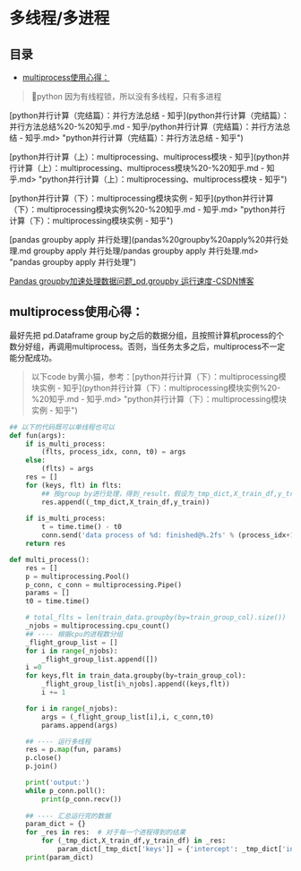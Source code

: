 # 多线程/多进程

## 目录

-   [multiprocess使用心得：](#multiprocess使用心得)

> 📌python 因为有线程锁，所以没有多线程，只有多进程

[python并行计算（完结篇）：并行方法总结 - 知乎](python并行计算（完结篇）：并行方法总结%20-%20知乎.md - 知乎/python并行计算（完结篇）：并行方法总结 - 知乎.md> "python并行计算（完结篇）：并行方法总结 - 知乎")

[python并行计算（上）：multiprocessing、multiprocess模块 - 知乎](python并行计算（上）：multiprocessing、multiprocess模块%20-%20知乎.md - 知乎.md> "python并行计算（上）：multiprocessing、multiprocess模块 - 知乎")

[python并行计算（下）：multiprocessing模块实例 - 知乎](python并行计算（下）：multiprocessing模块实例%20-%20知乎.md - 知乎.md> "python并行计算（下）：multiprocessing模块实例 - 知乎")

[pandas groupby apply 并行处理](pandas%20groupby%20apply%20并行处理.md groupby apply 并行处理/pandas groupby apply 并行处理.md> "pandas groupby apply 并行处理")

[Pandas groupby加速处理数据问题\_pd.groupby 运行速度-CSDN博客](https://blog.csdn.net/Pual_wang/article/details/106523653 "Pandas groupby加速处理数据问题_pd.groupby 运行速度-CSDN博客")

## multiprocess使用心得：

最好先把 pd.Dataframe group by之后的数据分组，且按照计算机process的个数分好组，再调用multiprocess。否则，当任务太多之后，multiprocess不一定能分配成功。

> 以下code by黄小猫，参考：[python并行计算（下）：multiprocessing模块实例 - 知乎](python并行计算（下）：multiprocessing模块实例%20-%20知乎.md - 知乎.md> "python并行计算（下）：multiprocessing模块实例 - 知乎")

```python
## 以下的代码既可以单线程也可以
def fun(args):
    if is_multi_process:
        (flts, process_idx, conn, t0) = args
    else:
        (flts) = args
    res = []
    for (keys, flt) in flts:
        ## 按group by进行处理，得到_result，假设为_tmp_dict,X_train_df,y_train
        res.append((_tmp_dict,X_train_df,y_train))
        
    if is_multi_process:
        t = time.time() - t0
        conn.send('data process of %d: finished@%.2fs' % (process_idx+1,t))
    return res

def multi_process():
    res = []
    p = multiprocessing.Pool()
    p_conn, c_conn = multiprocessing.Pipe()
    params = []
    t0 = time.time()

    # total_flts = len(train_data.groupby(by=train_group_col).size())
    _njobs = multiprocessing.cpu_count()
    ## ---- 根据cpu的进程数分组
    _flight_group_list = []
    for i in range(_njobs):
        _flight_group_list.append([])
    i =0
    for keys,flt in train_data.groupby(by=train_group_col):
        _flight_group_list[i%_njobs].append((keys,flt))
        i += 1

    for i in range(_njobs):
        args = (_flight_group_list[i],i, c_conn,t0)
        params.append(args)

    ## ---- 运行多线程
    res = p.map(fun, params)
    p.close()
    p.join()

    print('output:')
    while p_conn.poll():
        print(p_conn.recv())
    
    ## ---- 汇总运行完的数据
    param_dict = {}
    for _res in res:  # 对于每一个进程得到的结果
        for (_tmp_dict,X_train_df,y_train_df) in _res:
            param_dict[_tmp_dict['keys']] = {'intercept': _tmp_dict['intercept'], 'coef':_tmp_dict['coef']}
    print(param_dict)

```
